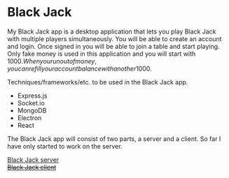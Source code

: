 # Black Jack

My Black Jack app is a desktop application that lets you play Black Jack with multiple players simultaneously. You will be able to create an account and login. Once signed in you will be able to join a table and start playing. Only fake money is used in this application and you will start with 1000$. When you run out of money, you can refill your account balance with an other 1000$.

Techniques/frameworks/etc. to be used in the Black Jack app.
* Express.js
* Socket.io
* MongoDB
* Electron
* React

The Black Jack app will consist of two parts, a server and a client. So far I have only started to work on the server.

[Black Jack server](https://github.com/oenstrom/ramverk2-blackjack-server)  
~~[Black Jack client](#)~~
